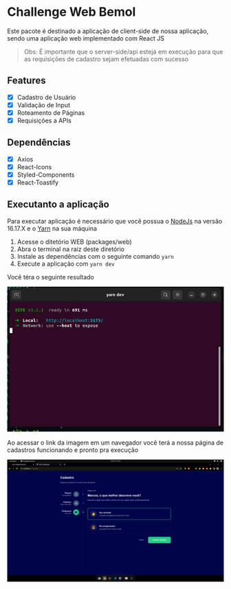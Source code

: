 # Challenge Web Bemol

Este pacote é destinado a aplicação de client-side de nossa aplicação, sendo uma aplicação web implementado com React JS

> Obs: É importante que o server-side/api estejá em execução para que as requisições de cadastro sejam efetuadas com sucesso

## Features

- [x] Cadastro de Usuário
- [x] Validação de Input
- [x] Roteamento de Páginas
- [x] Requisições a APIs

## Dependências

- [x] Axios
- [x] React-Icons
- [x] Styled-Components
- [x] React-Toastify

## Executanto a aplicação

Para executar aplicação é necessário que você possua o [NodeJs](https://www.digitalocean.com/community/tutorials/how-to-install-node-js-on-ubuntu-20-04) na versão 16.17.X e o [Yarn](https://classic.yarnpkg.com/lang/en/docs/install/#debian-stable) na sua máquina

1. Acesse o ditetório WEB (packages/web)
2. Abra o terminal na raiz deste diretório
3. Instale as dependências com o seguinte comando `yarn`
4. Execute a aplicação com `yarn dev`

Você téra o seguinte resultado

<img src="./img/01.png" alt="Execução do Client-Side"/>

Ao acessar o link da imagem em um navegador você terá a nossa página de cadastros funcionando e pronto pra execução

<img src="./img/02.png" alt="Execução do Client-Side"/>
